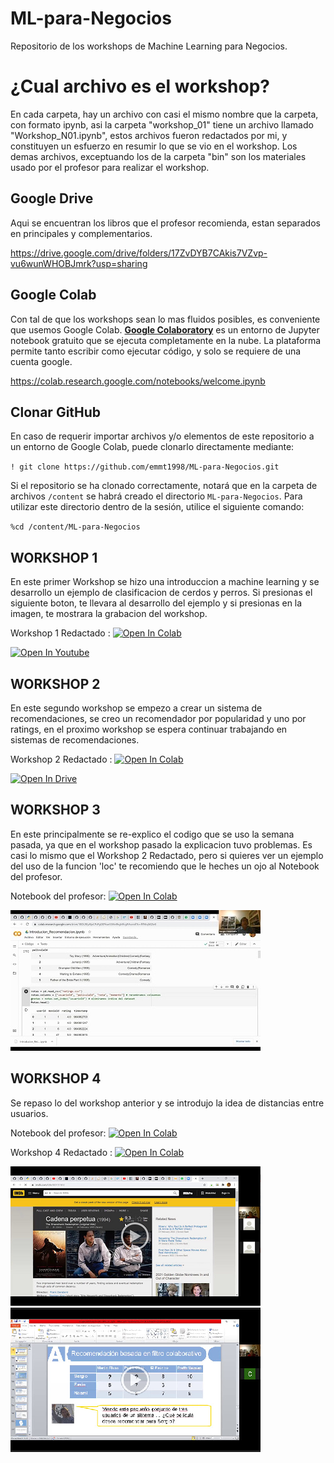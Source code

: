 # ML-para-Negocios
Repositorio de los workshops de Machine Learning para Negocios.

# ¿Cual archivo es el workshop?
En cada carpeta, hay un archivo con casi el mismo nombre que la carpeta, con formato ipynb, asi la carpeta "workshop_01" tiene un archivo llamado "Workshop_N01.ipynb", estos archivos fueron redactados por mi, y constituyen un esfuerzo en resumir lo que se vio en el workshop.
Los demas archivos, exceptuando los de la carpeta "bin" son los materiales usado por el profesor para realizar el workshop.

## Google Drive
Aqui se encuentran los libros que el profesor recomienda, estan separados en principales y complementarios.

https://drive.google.com/drive/folders/17ZvDYB7CAkis7VZvp-vu6wunWHOBJmrk?usp=sharing
## Google Colab
Con tal de que los workshops sean lo mas fluidos posibles, es conveniente que usemos Google Colab. [**Google Colaboratory**](https://colab.research.google.com/notebooks/welcome.ipynb) es un entorno de Jupyter notebook gratuito que se ejecuta completamente en la nube. La plataforma permite tanto escribir como ejecutar código, y solo se requiere de una cuenta google.

https://colab.research.google.com/notebooks/welcome.ipynb

## Clonar GitHub
En caso de requerir importar archivos y/o elementos de este repositorio a un entorno de Google Colab, puede clonarlo directamente mediante:

`! git clone https://github.com/emmt1998/ML-para-Negocios.git`

Si el repositorio se ha clonado correctamente, notará que en la carpeta de archivos `/content` se habrá creado el directorio `ML-para-Negocios`. Para utilizar este directorio dentro de la sesión, utilice el siguiente comando:

`%cd /content/ML-para-Negocios`

## WORKSHOP 1
En este primer Workshop se hizo una introduccion a machine learning y se desarrollo un ejemplo de clasificacion de cerdos y perros.
Si presionas el siguiente boton, te llevara al desarrollo del ejemplo y si presionas en la imagen, te mostrara la grabacion del workshop.

Workshop 1 Redactado : [![Open In Colab](https://colab.research.google.com/assets/colab-badge.svg)](https://colab.research.google.com/github/emmt1998/ML-para-Negocios/blob/main/workshop_01/Workshop_N01.ipynb)

[![Open In Youtube](https://raw.githubusercontent.com/emmt1998/ML-para-Negocios/main/workshop_01/bin/wk1.png)](https://youtu.be/ntLB2bk-RQ8)  

## WORKSHOP 2
En este segundo workshop se empezo a crear un sistema de recomendaciones, se creo un recomendador por popularidad y uno por ratings, en el proximo workshop se espera continuar trabajando en sistemas de recomendaciones.

Workshop 2 Redactado : [![Open In Colab](https://colab.research.google.com/assets/colab-badge.svg)](https://colab.research.google.com/github/emmt1998/ML-para-Negocios/blob/main/workshop_02/Workshop_N02.ipynb)

[![Open In Drive](https://raw.githubusercontent.com/emmt1998/ML-para-Negocios/main/workshop_02/bin/wk2.jpg)](https://drive.google.com/file/d/1i7b2y_T8lXUk9jdDlgikyqFqF3y3I_y6/view)  

## WORKSHOP 3
En este principalmente se re-explico el codigo que se uso la semana pasada, ya que en el workshop pasado la explicacion tuvo problemas.
Es casi lo mismo que el Workshop 2 Redactado, pero si quieres ver un ejemplo del uso de la funcion 'loc' te recomiendo que le heches un ojo al Notebook del profesor.

Notebook del profesor: [![Open In Colab](https://colab.research.google.com/assets/colab-badge.svg)](https://colab.research.google.com/github/emmt1998/ML-para-Negocios/blob/main/workshop_03/Introducion_Recomendacion.ipynb)

[![Open In Drive](https://raw.githubusercontent.com/emmt1998/ML-para-Negocios/main/workshop_03/bin/wk3.jpg)](https://drive.google.com/file/d/1eOfeDEUKGVEPivehROl79MzsKGf4NRJ6/view)  

## WORKSHOP 4
Se repaso lo del workshop anterior y se introdujo la idea de distancias entre usuarios.

Notebook del profesor: [![Open In Colab](https://colab.research.google.com/assets/colab-badge.svg)](https://colab.research.google.com/github/emmt1998/ML-para-Negocios/blob/main/workshop_04/Introducion_Recomendacion.ipynb)

Workshop 4 Redactado : [![Open In Colab](https://colab.research.google.com/assets/colab-badge.svg)](https://colab.research.google.com/github/emmt1998/ML-para-Negocios/blob/main/workshop_04/Workshop_N04.ipynb)

[![Open In Drive](https://raw.githubusercontent.com/emmt1998/ML-para-Negocios/main/workshop_04/bin/wk4-1.png)](https://drive.google.com/file/d/1iE2Irtxuq5Pm3yQRVe8vW0gnajuTsYzR/view)  
[![Open In Drive](https://raw.githubusercontent.com/emmt1998/ML-para-Negocios/main/workshop_04/bin/wk4-2.png)](https://drive.google.com/file/d/1V8NeOeVGg-qtB6BROBTbvJuaRkq8RJgX/view)


